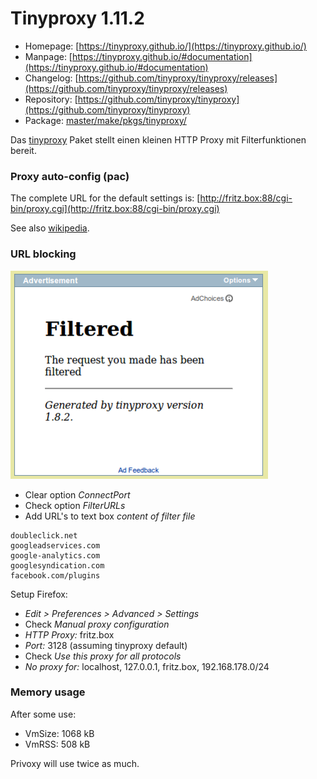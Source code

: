 # Tinyproxy 1.11.2
 - Homepage: [https://tinyproxy.github.io/](https://tinyproxy.github.io/)
 - Manpage: [https://tinyproxy.github.io/#documentation](https://tinyproxy.github.io/#documentation)
 - Changelog: [https://github.com/tinyproxy/tinyproxy/releases](https://github.com/tinyproxy/tinyproxy/releases)
 - Repository: [https://github.com/tinyproxy/tinyproxy](https://github.com/tinyproxy/tinyproxy)
 - Package: [master/make/pkgs/tinyproxy/](https://github.com/Freetz-NG/freetz-ng/tree/master/make/pkgs/tinyproxy/)

Das [tinyproxy](http://tinyproxy.sourceforge.net/)
Paket stellt einen kleinen HTTP Proxy mit Filterfunktionen bereit.

### Proxy auto-config (pac)

The complete URL for the default settings is:
[http://fritz.box:88/cgi-bin/proxy.cgi](http://fritz.box:88/cgi-bin/proxy.cgi)

See also
[wikipedia](http://en.wikipedia.org/wiki/Proxy_auto-config).

### URL blocking

[![tinyproxy filtered](../screenshots/217_md.png)](../screenshots/217.png)

-   Clear option *ConnectPort*
-   Check option *FilterURLs*
-   Add URL's to text box *content of filter file*

```
doubleclick.net
googleadservices.com
google-analytics.com
googlesyndication.com
facebook.com/plugins
```

Setup Firefox:

-   *Edit > Preferences > Advanced > Settings*
-   Check *Manual proxy configuration*
-   *HTTP Proxy:* fritz.box
-   *Port:* 3128 (assuming tinyproxy default)
-   Check *Use this proxy for all protocols*
-   *No proxy for:* localhost, 127.0.0.1, fritz.box, 192.168.178.0/24

### Memory usage

After some use:

-   VmSize: 1068 kB
-   VmRSS: 508 kB

Privoxy will use twice as much.

